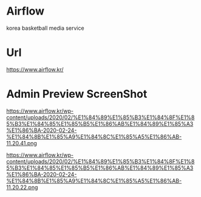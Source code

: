 # Airflow
korea basketball media service

# Url
https://www.airflow.kr/

# Admin Preview ScreenShot
https://www.airflow.kr/wp-content/uploads/2020/02/%E1%84%89%E1%85%B3%E1%84%8F%E1%85%B3%E1%84%85%E1%85%B5%E1%86%AB%E1%84%89%E1%85%A3%E1%86%BA-2020-02-24-%E1%84%8B%E1%85%A9%E1%84%8C%E1%85%A5%E1%86%AB-11.20.41.png

https://www.airflow.kr/wp-content/uploads/2020/02/%E1%84%89%E1%85%B3%E1%84%8F%E1%85%B3%E1%84%85%E1%85%B5%E1%86%AB%E1%84%89%E1%85%A3%E1%86%BA-2020-02-24-%E1%84%8B%E1%85%A9%E1%84%8C%E1%85%A5%E1%86%AB-11.20.22.png


